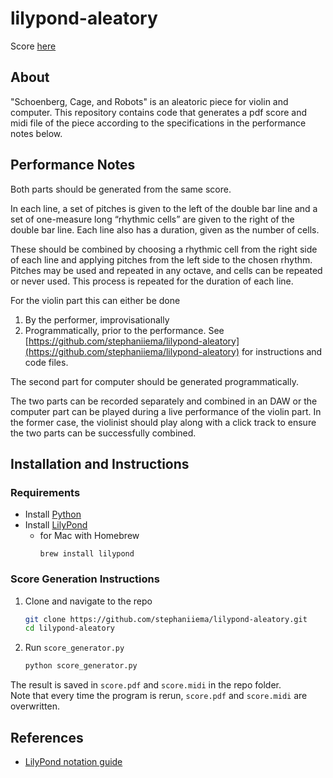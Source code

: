 # lilypond-aleatory
Score [here](final_project.pdf)

## About
"Schoenberg, Cage, and Robots" is an aleatoric piece for violin and computer.
This repository contains code that generates a pdf score and midi file of the piece according to the specifications in the performance notes below.

## Performance Notes
Both parts should be generated from the same score. 

In each line, a set of pitches is given to the left of the double bar line and a set of one-measure long “rhythmic cells” are given to the right of the double bar line. Each line also has a duration, given as the number of cells. 

These should be combined by choosing a rhythmic cell from the right side of each line and applying pitches from the left side to the chosen rhythm. Pitches may be used and repeated in any octave, and cells can be repeated or never used. This process is repeated for the duration of each line.

For the violin part this can either be done

1. By the performer, improvisationally
2. Programmatically, prior to the performance. See [https://github.com/stephaniiema/lilypond-aleatory](https://github.com/stephaniiema/lilypond-aleatory) for instructions and code files.

The second part for computer should be generated programmatically.

The two parts can be recorded separately and combined in an DAW or the computer part can be played during a live performance of the violin part. In the former case, the violinist should play along with a click track to ensure the two parts can be successfully combined.

## Installation and Instructions
### Requirements
* Install [Python](https://www.python.org/downloads/)
* Install [LilyPond](https://lilypond.org/download.html)
    * for Mac with Homebrew
      ```
      brew install lilypond
      ```

### Score Generation Instructions
1. Clone and navigate to the repo 
   ```sh
   git clone https://github.com/stephaniiema/lilypond-aleatory.git
   cd lilypond-aleatory
   ```
2. Run `score_generator.py`
   ```sh
   python score_generator.py
   ```
The result is saved in `score.pdf` and `score.midi` in the repo folder.  
Note that every time the program is rerun, `score.pdf` and `score.midi` are overwritten.

## References
* [LilyPond notation guide](https://lilypond.org/doc/v2.21/Documentation/notation/index.html#index)

